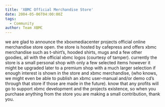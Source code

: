 ```yaml
---
title: 'XBMC Official Merchandise Store'
date: 2004-05-06T04:00:00Z
tags:
  - Community
author: Team XBMC
---
```

we are glad to announce the xboxmediacenter projects official online merchandise store open. the store is hosted by cafepress and offers xbmc merchandise such as t-shirt’s, hooded shirts, mugs and a few other goodies, all with the official xbmc logos (courtesy of tamper). currently the store is a small personal shop with only a few selected items however it might be upgraded later to a premium shop with a much larger selection if enough interest is shown in the store and xbmc merchandise, (who knows, we might even be able to publish an xbmc user-manual and/or demo cd’s through that store if those are made in the future). know that any profits will go to support xbmc development and the projects existence, so when you purchase anything from the store you are making a small contribution, thank you.

  

 